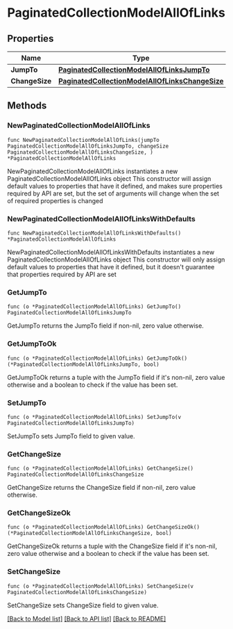 # PaginatedCollectionModelAllOfLinks

## Properties

Name | Type | Description | Notes
------------ | ------------- | ------------- | -------------
**JumpTo** | [**PaginatedCollectionModelAllOfLinksJumpTo**](PaginatedCollectionModelAllOfLinksJumpTo.md) |  | 
**ChangeSize** | [**PaginatedCollectionModelAllOfLinksChangeSize**](PaginatedCollectionModelAllOfLinksChangeSize.md) |  | 

## Methods

### NewPaginatedCollectionModelAllOfLinks

`func NewPaginatedCollectionModelAllOfLinks(jumpTo PaginatedCollectionModelAllOfLinksJumpTo, changeSize PaginatedCollectionModelAllOfLinksChangeSize, ) *PaginatedCollectionModelAllOfLinks`

NewPaginatedCollectionModelAllOfLinks instantiates a new PaginatedCollectionModelAllOfLinks object
This constructor will assign default values to properties that have it defined,
and makes sure properties required by API are set, but the set of arguments
will change when the set of required properties is changed

### NewPaginatedCollectionModelAllOfLinksWithDefaults

`func NewPaginatedCollectionModelAllOfLinksWithDefaults() *PaginatedCollectionModelAllOfLinks`

NewPaginatedCollectionModelAllOfLinksWithDefaults instantiates a new PaginatedCollectionModelAllOfLinks object
This constructor will only assign default values to properties that have it defined,
but it doesn't guarantee that properties required by API are set

### GetJumpTo

`func (o *PaginatedCollectionModelAllOfLinks) GetJumpTo() PaginatedCollectionModelAllOfLinksJumpTo`

GetJumpTo returns the JumpTo field if non-nil, zero value otherwise.

### GetJumpToOk

`func (o *PaginatedCollectionModelAllOfLinks) GetJumpToOk() (*PaginatedCollectionModelAllOfLinksJumpTo, bool)`

GetJumpToOk returns a tuple with the JumpTo field if it's non-nil, zero value otherwise
and a boolean to check if the value has been set.

### SetJumpTo

`func (o *PaginatedCollectionModelAllOfLinks) SetJumpTo(v PaginatedCollectionModelAllOfLinksJumpTo)`

SetJumpTo sets JumpTo field to given value.


### GetChangeSize

`func (o *PaginatedCollectionModelAllOfLinks) GetChangeSize() PaginatedCollectionModelAllOfLinksChangeSize`

GetChangeSize returns the ChangeSize field if non-nil, zero value otherwise.

### GetChangeSizeOk

`func (o *PaginatedCollectionModelAllOfLinks) GetChangeSizeOk() (*PaginatedCollectionModelAllOfLinksChangeSize, bool)`

GetChangeSizeOk returns a tuple with the ChangeSize field if it's non-nil, zero value otherwise
and a boolean to check if the value has been set.

### SetChangeSize

`func (o *PaginatedCollectionModelAllOfLinks) SetChangeSize(v PaginatedCollectionModelAllOfLinksChangeSize)`

SetChangeSize sets ChangeSize field to given value.



[[Back to Model list]](../README.md#documentation-for-models) [[Back to API list]](../README.md#documentation-for-api-endpoints) [[Back to README]](../README.md)


